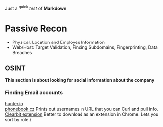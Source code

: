 Just a <sup>quick</sup> *test* of **Markdown**

# Passive Recon
- Physical: Location and Employee Information
- Web/Host: Target Validation, Finding Subdomains, Fingerprinting, Data Breaches

## OSINT
**This section is about looking for social information about the company**

### Finding Email accounts
[hunter.io](https://hunter.io)\
[phonebook.cz](https://phonebook.cz) Prints out usernames in URL that you can Curl and pull info.\
[Clearbit extension](https://clearbit.com/) Better to download as an extension in Chrome. Lets you sort by role.\


